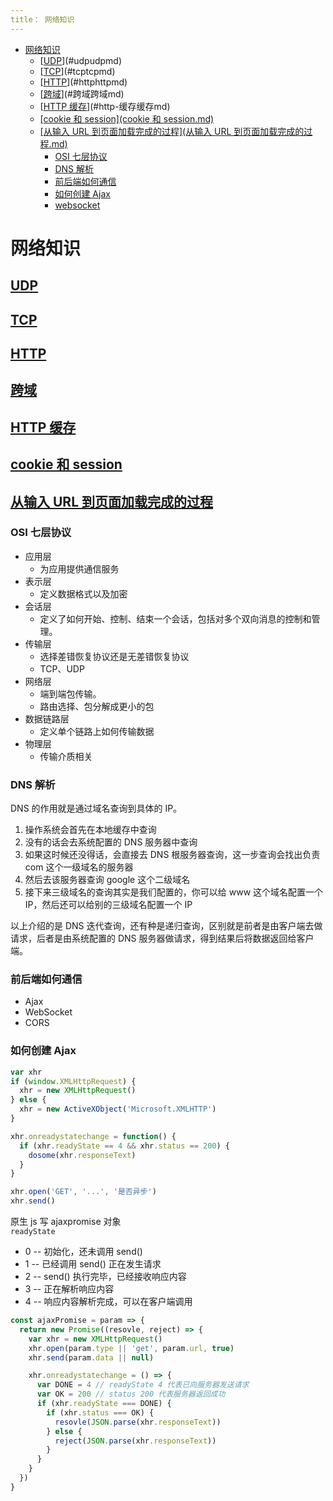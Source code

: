 ```yaml
---
title： 网络知识
---
```


<!-- TOC -->

- [网络知识](#网络知识)
  - [[UDP](UDP.md)](#udpudpmd)
  - [[TCP](TCP.md)](#tcptcpmd)
  - [[HTTP](HTTP.md)](#httphttpmd)
  - [[跨域](./跨域.md)](#跨域跨域md)
  - [[HTTP 缓存](缓存.md)](#http-缓存缓存md)
  - [[cookie 和 session](cookie 和 session.md)](#cookie-和-sessioncookie和sessionmd)
  - [[从输入 URL 到页面加载完成的过程](从输入 URL 到页面加载完成的过程.md)](#从输入-url-到页面加载完成的过程从输入url到页面加载完成的过程md)
    - [OSI 七层协议](#osi-七层协议)
    - [DNS 解析](#dns-解析)
    - [前后端如何通信](#前后端如何通信)
    - [如何创建 Ajax](#如何创建-ajax)
    - [websocket](#websocket)

<!-- /TOC -->

# 网络知识

## [UDP](UDP.md)

## [TCP](TCP.md)

## [HTTP](HTTP.md)

## [跨域](./跨域.md)

## [HTTP 缓存](缓存.md)

## [cookie 和 session](cookie和session.md)

## [从输入 URL 到页面加载完成的过程](从输入URL到页面加载完成的过程.md)

### OSI 七层协议

- 应用层
  - 为应用提供通信服务
- 表示层
  - 定义数据格式以及加密
- 会话层
  - 定义了如何开始、控制、结束一个会话，包括对多个双向消息的控制和管理。
- 传输层
  - 选择差错恢复协议还是无差错恢复协议
  - TCP、UDP
- 网络层
  - 端到端包传输。
  - 路由选择、包分解成更小的包
- 数据链路层
  - 定义单个链路上如何传输数据
- 物理层
  - 传输介质相关

### DNS 解析

DNS 的作用就是通过域名查询到具体的 IP。

1. 操作系统会首先在本地缓存中查询
2. 没有的话会去系统配置的 DNS 服务器中查询
3. 如果这时候还没得话，会直接去 DNS 根服务器查询，这一步查询会找出负责 com 这个一级域名的服务器
4. 然后去该服务器查询 google 这个二级域名
5. 接下来三级域名的查询其实是我们配置的，你可以给 www 这个域名配置一个 IP，然后还可以给别的三级域名配置一个 IP

以上介绍的是 DNS 迭代查询，还有种是递归查询，区别就是前者是由客户端去做请求，后者是由系统配置的 DNS 服务器做请求，得到结果后将数据返回给客户端。

### 前后端如何通信

- Ajax
- WebSocket
- CORS

### 如何创建 Ajax

```js
var xhr
if (window.XMLHttpRequest) {
  xhr = new XMLHttpRequest()
} else {
  xhr = new ActiveXObject('Microsoft.XMLHTTP')
}

xhr.onreadystatechange = function() {
  if (xhr.readyState == 4 && xhr.status == 200) {
    dosome(xhr.responseText)
  }
}

xhr.open('GET', '...', '是否异步')
xhr.send()
```

原生 js 写 ajaxpromise 对象  
`readyState`

- 0 -- 初始化，还未调用 send()
- 1 -- 已经调用 send() 正在发生请求
- 2 -- send() 执行完毕，已经接收响应内容
- 3 -- 正在解析响应内容
- 4 -- 响应内容解析完成，可以在客户端调用

```javascript
const ajaxPromise = param => {
  return new Promise((resovle, reject) => {
    var xhr = new XMLHttpRequest()
    xhr.open(param.type || 'get', param.url, true)
    xhr.send(param.data || null)

    xhr.onreadystatechange = () => {
      var DONE = 4 // readyState 4 代表已向服务器发送请求
      var OK = 200 // status 200 代表服务器返回成功
      if (xhr.readyState === DONE) {
        if (xhr.status === OK) {
          resovle(JSON.parse(xhr.responseText))
        } else {
          reject(JSON.parse(xhr.responseText))
        }
      }
    }
  })
}
```
